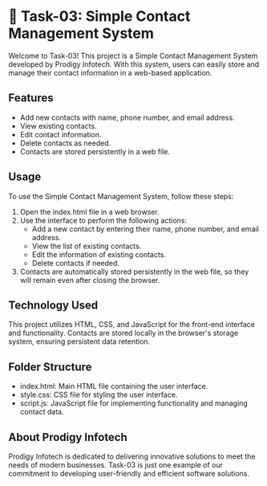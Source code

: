 # 📝 Task-03: Simple Contact Management System

Welcome to Task-03! This project is a Simple Contact Management System developed by Prodigy Infotech. With this system, users can easily store and manage their contact information in a web-based application.

## Features

- Add new contacts with name, phone number, and email address.
- View existing contacts.
- Edit contact information.
- Delete contacts as needed.
- Contacts are stored persistently in a web file.

## Usage

To use the Simple Contact Management System, follow these steps:

1. Open the index.html file in a web browser.
2. Use the interface to perform the following actions:
   - Add a new contact by entering their name, phone number, and email address.
   - View the list of existing contacts.
   - Edit the information of existing contacts.
   - Delete contacts if needed.
3. Contacts are automatically stored persistently in the web file, so they will remain even after closing the browser.

## Technology Used

This project utilizes HTML, CSS, and JavaScript for the front-end interface and functionality. Contacts are stored locally in the browser's storage system, ensuring persistent data retention.

## Folder Structure

- index.html: Main HTML file containing the user interface.
- style.css: CSS file for styling the user interface.
- script.js: JavaScript file for implementing functionality and managing contact data.

## About Prodigy Infotech

Prodigy Infotech is dedicated to delivering innovative solutions to meet the needs of modern businesses. Task-03 is just one example of our commitment to developing user-friendly and efficient software solutions.

